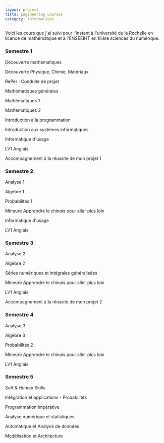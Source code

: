 ```yaml
---
layout: project
title: Engineering Courses
category: informations
---
```

Voici les cours que j'ai suivi pour l'instant à l'université de la Rochelle en licence de mathématqiue et à l'ENSEEIHT en filière sciences du numérique.

### Semestre 1

Découverte mathématiques 

Découverte Physique, Chimie, Matériaux

RePer : Conduite de projet 

Mathématiques générales

Mathématiques 1

Mathématiques 2

Introduction à la programmation 

Introduction aux systèmes informatiques 

Informatique d'usage 

LV1 Anglais 

Accompagnement à la réussite de mon projet 1 

### Semestre 2

Analyse 1 

Algèbre 1 

Probabilités 1 

Mineure Apprendre le chinois pour aller plus loin

Informatique d'usage 

LV1 Anglais 

### Semestre 3

Analyse 2 

Algèbre 2 

Séries numériques et intégrales généralisées 

Mineure Apprendre le chinois pour aller plus loin

LV1 Anglais

Accompagnement à la réussite de mon projet 2 

### Semestre 4

Analyse 3 

Algèbre 3 

Probabilités 2 

Mineure Apprendre le chinois pour aller plus loin

LV1 Anglais 

### Semestre 5

Soft & Human Skills

Intégration et applications - Probabilités

Programmation impérative

Analyse numérique et statistiques

Automatique et Analyse de données

Modélisation et Architecture
